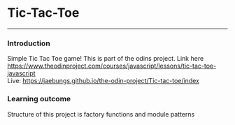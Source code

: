 # Tic-Tac-Toe
-------------

### Introduction
Simple Tic Tac Toe game! This is part of the odins project. Link here https://www.theodinproject.com/courses/javascript/lessons/tic-tac-toe-javascript  
Live: https://jaebungs.github.io/the-odin-project/Tic-tac-toe/index

### Learning outcome
Structure of this project is factory functions and module patterns

